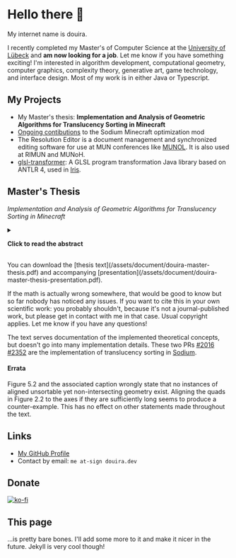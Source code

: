 # Hello there 👋

My internet name is douira.

I recently completed my Master's of Computer Science at the [University of Lübeck](https://www.uni-luebeck.de/universitaet/universitaet.html) and **am now looking for a job**. Let me know if you have something exciting! I'm interested in algorithm development, computational geometry, computer graphics, complexity theory, generative art, game technology, and interface design. Most of my work is in either Java or Typescript.

## My Projects

- My Master's thesis: **Implementation and Analysis of Geometric Algorithms for Translucency Sorting in Minecraft**
- [Ongoing contibutions](https://github.com/CaffeineMC/sodium-fabric/pulls?q=is%3Apr+author%3Adouira) to the Sodium Minecraft optimization mod
- The Resolution Editor is a document management and synchronized editing software for use at MUN conferences like [MUNOL](https://munol.org/). It is also used at RIMUN and MUNoH.
- [glsl-transformer](https://github.com/IrisShaders/glsl-transformer): A GLSL program transformation Java library based on ANTLR 4, used in [Iris](https://github.com/IrisShaders/Iris/).

## Master's Thesis

_Implementation and Analysis of Geometric Algorithms for Translucency Sorting in Minecraft_

<details>

<summary>

<b>Click to read the abstract</b>

</summary>

Ordering translucent quadrilaterals (quads) by descending depth produces a correct image with alpha-blended translucency. Generating such an order efficiently with a moving camera is challenging in general. Since translucency is common in computer graphics, a multitude of techniques have been developed for it, but none is universally optimal. This work implements quad-based translucency sorting in Sodium, a Minecraft modification focused on rendering performance. A sort order is obtained by topologically sorting a visibility graph over the quads with respect to a polytope of view points. However, this algorithm's quadratic runtime and potential for sort failure when being approximated limit its suitability to static sorting. Axis-aligned multi-partition trees without quad fragmentation can be used instead. They are efficiently built with a projected interval scanning algorithm and generate dynamic sort orders 60 percent faster than sorting quads by distance. Together, these techniques improve visual correctness and provide a performant translucency sorting system. Unaligned partitioning, although not necessary for Minecraft, fully exploits partitionable geometry and lends itself to interpretation in parameter space. It is given a polynomial upper bound and options for transferring a lower bound from linear constraint solving.

</details>
<br>
You can download the [thesis text](/assets/document/douira-master-thesis.pdf) and accompanying [presentation](/assets/document/douira-master-thesis-presentation.pdf).

If the math is actually wrong somewhere, that would be good to know but so far nobody has noticed any issues. If you want to cite this in your own scientific work: you probably shouldn't, because it's not a journal-published work, but please get in contact with me in that case. Usual copyright applies. Let me know if you have any questions!

The text serves documentation of the implemented theoretical concepts, but doesn't go into many implementation details. These two PRs [#2016](https://github.com/CaffeineMC/sodium-fabric/pull/2016) [#2352](https://github.com/CaffeineMC/sodium-fabric/pull/2352) are the implementation of translucency sorting in [Sodium](https://github.com/CaffeineMC/sodium-fabric).

#### Errata

Figure 5.2 and the associated caption wrongly state that no instances of aligned unsortable yet non-intersecting geometry exist. Aligning the quads in Figure 2.2 to the axes if they are sufficiently long seems to produce a counter-example. This has no effect on other statements made throughout the text.

## Links

- [My GitHub Profile](https://github.com/douira/)
- Contact by email: `me at-sign douira.dev`

## Donate

[![ko-fi](https://ko-fi.com/img/githubbutton_sm.svg)](https://ko-fi.com/A0A27Y8FJ)

## This page

...is pretty bare bones. I'll add some more to it and make it nicer in the future. Jekyll is very cool though!
